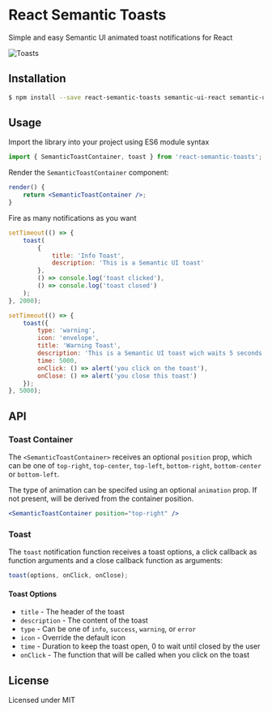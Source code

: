 # React Semantic Toasts

Simple and easy Semantic UI animated toast notifications for React

![Toasts](/img/toasts.png?raw=true 'Toasts')

## Installation

```bash
$ npm install --save react-semantic-toasts semantic-ui-react semantic-ui-css
```

## Usage

Import the library into your project using ES6 module syntax

```javascript
import { SemanticToastContainer, toast } from 'react-semantic-toasts';
```

Render the `SemanticToastContainer` component:

```jsx
render() {
    return <SemanticToastContainer />;
}
```

Fire as many notifications as you want

```javascript
setTimeout(() => {
    toast(
        {
            title: 'Info Toast',
            description: 'This is a Semantic UI toast'
        },
        () => console.log('toast clicked'),
        () => console.log('toast closed')
    );
}, 2000);

setTimeout(() => {
    toast({
        type: 'warning',
        icon: 'envelope',
        title: 'Warning Toast',
        description: 'This is a Semantic UI toast wich waits 5 seconds before closing',
        time: 5000,
        onClick: () => alert('you click on the toast'),
        onClose: () => alert('you close this toast')
    });
}, 5000);
```

## API

### Toast Container

The `<SemanticToastContainer>` receives an optional `position` prop, which can be one of `top-right`, `top-center`, `top-left`, `bottom-right`, `bottom-center` or `bottom-left`.

The type of animation can be specifed using an optional `animation` prop. If not present, will be derived from the container position.

```jsx
<SemanticToastContainer position="top-right" />
```

### Toast

The `toast` notification function receives a toast options, a click callback as function arguments and a close callback function as arguments:

```javascript
toast(options, onClick, onClose);
```

#### Toast Options

*   `title` - The header of the toast
*   `description` - The content of the toast
*   `type` - Can be one of `info`, `success`, `warning`, or `error`
*   `icon` - Override the default icon
*   `time` - Duration to keep the toast open, 0 to wait until closed by the user
*    `onClick` - The function that will be called when you click on the toast

## License

Licensed under MIT
